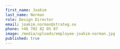 ```yaml
---
first_name: Joakim
last_name: Norman
role: Design Director
email: joakim.norman@strateg.se
phone: +46 702 82 05 07
image: /media/uploads/employee-joakim-norman.jpg
published: true
---
```

